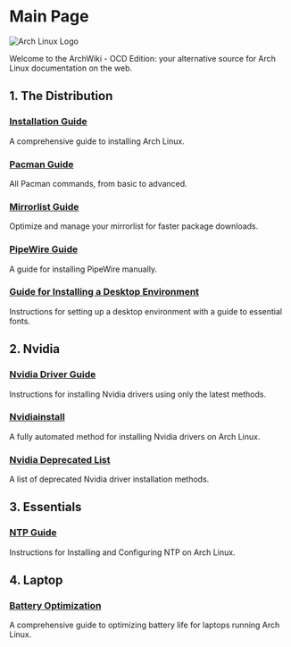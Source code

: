 # Main Page

![Arch Linux Logo](https://archlinux.org/static/logos/archlinux-logo-light-scalable.1ae4cc2e2469.svg)

Welcome to the ArchWiki - OCD Edition: your alternative source for Arch Linux documentation on the web.

## 1. The Distribution

### [Installation Guide](https://github.com/Justus0405/Arch-Wiki/blob/main/src/Installation/installation.md)
A comprehensive guide to installing Arch Linux.

### [Pacman Guide](https://github.com/Justus0405/Arch-Wiki/blob/main/src/Pacman/pacman.md)
All Pacman commands, from basic to advanced.

### [Mirrorlist Guide](https://github.com/Justus0405/Arch-Wiki/blob/main/src/Pacman/mirrorlist.md)
Optimize and manage your mirrorlist for faster package downloads.

### [PipeWire Guide](https://github.com/Justus0405/Arch-Wiki/blob/main/src/Pipewire/pipewire.md)
A guide for installing PipeWire manually.

### [Guide for Installing a Desktop Environment](https://github.com/Justus0405/Arch-Wiki/blob/main/src/Desktop/desktop.md)
Instructions for setting up a desktop environment with a guide to essential fonts.

## 2. Nvidia

### [Nvidia Driver Guide](https://github.com/Justus0405/Arch-Wiki/blob/main/src/Nvidia/nvidia.md)
Instructions for installing Nvidia drivers using only the latest methods.

### [Nvidiainstall](https://github.com/Justus0405/Nvidiainstall)
A fully automated method for installing Nvidia drivers on Arch Linux.

### [Nvidia Deprecated List](https://github.com/Justus0405/Arch-Wiki/blob/main/src/Nvidia/nvidia-depricated.md)
A list of deprecated Nvidia driver installation methods.

## 3. Essentials

### [NTP Guide](https://github.com/Justus0405/Arch-Wiki/blob/main/src/Essentials/ntp.md)
Instructions for Installing and Configuring NTP on Arch Linux.

## 4. Laptop

### [Battery Optimization](https://github.com/Justus0405/Arch-Wiki/blob/main/src/Laptop/laptop.md)
A comprehensive guide to optimizing battery life for laptops running Arch Linux.
